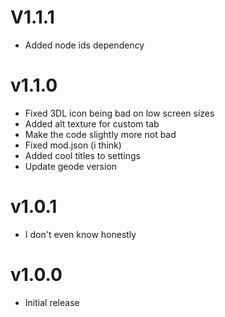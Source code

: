 ﻿
# V1.1.1

 * Added node ids dependency 

# v1.1.0

 * Fixed 3DL icon being bad on low screen sizes
 * Added alt texture for custom tab
 * Make the code slightly more not bad
 * Fixed mod.json (i think)
 * Added cool titles to settings
 * Update geode version

# v1.0.1

 * I don't even know honestly

# v1.0.0

 * Initial release
